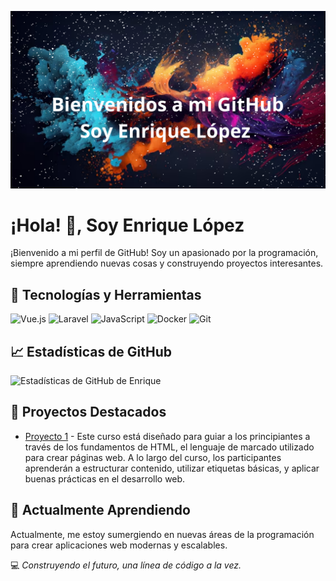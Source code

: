 ![Header Image](./assets/banner.png)

# ¡Hola! 👋, Soy Enrique López

¡Bienvenido a mi perfil de GitHub! Soy un apasionado por la programación, siempre aprendiendo nuevas cosas y construyendo proyectos interesantes.

## 🔧 Tecnologías y Herramientas

![Vue.js](https://img.shields.io/badge/-Vue.js-4FC08D?style=flat&logo=vue.js&logoColor=white)
![Laravel](https://img.shields.io/badge/-Laravel-FF2D20?style=flat&logo=laravel&logoColor=white)
![JavaScript](https://img.shields.io/badge/-JavaScript-F7DF1E?style=flat&logo=javascript&logoColor=black)
![Docker](https://img.shields.io/badge/-Docker-2496ED?style=flat&logo=docker&logoColor=white)
![Git](https://img.shields.io/badge/-Git-F05032?style=flat&logo=git&logoColor=white)

## 📈 Estadísticas de GitHub

![Estadísticas de GitHub de Enrique](https://github-readme-stats.vercel.app/api?username=EnriqueLopez95&show_icons=true&theme=radical)

## 📂 Proyectos Destacados

- [Proyecto 1](https://github.com/EnriqueLopez95/basic-project-html.git) - Este curso está diseñado para guiar a los principiantes a través de los fundamentos de HTML, el lenguaje de marcado utilizado para crear páginas web. A lo largo del curso, los participantes aprenderán a estructurar contenido, utilizar etiquetas básicas, y aplicar buenas prácticas en el desarrollo web.

## 🌱 Actualmente Aprendiendo

Actualmente, me estoy sumergiendo en nuevas áreas de la programación para crear aplicaciones web modernas y escalables.

💻 _Construyendo el futuro, una línea de código a la vez._
